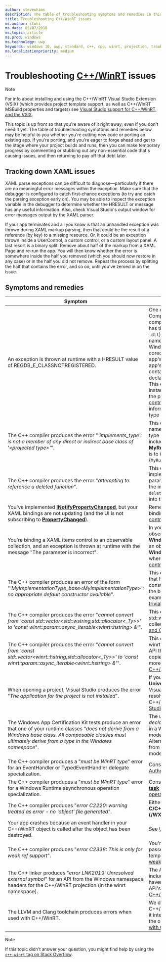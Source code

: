 ```yaml
---
author: stevewhims
description: The table of troubleshooting symptoms and remedies in this topic may be helpful to you whether you're cutting new code or porting an existing app.
title: Troubleshooting C++/WinRT issues
ms.author: stwhi
ms.date: 05/07/2018
ms.topic: article
ms.prod: windows
ms.technology: uwp
keywords: windows 10, uwp, standard, c++, cpp, winrt, projection, troubleshooting, HRESULT, error
ms.localizationpriority: medium
---
```


# Troubleshooting [C++/WinRT](/windows/uwp/cpp-and-winrt-apis/intro-to-using-cpp-with-winrt) issues
> [!NOTE]
> For info about installing and using the C++/WinRT Visual Studio Extension (VSIX) (which provides project template support, as well as C++/WinRT MSBuild properties and targets) see [Visual Studio support for C++/WinRT, and the VSIX](intro-to-using-cpp-with-winrt.md#visual-studio-support-for-cwinrt-and-the-vsix).

This topic is up front so that you're aware of it right away; even if you don't need it yet. The table of troubleshooting symptoms and remedies below may be helpful to you whether you're cutting new code or porting an existing app. If you're porting, and you're eager to forge ahead and get to the stage where your project builds and runs, then you can make temporary progress by commenting or stubbing out any non-essential code that's causing issues, and then returning to pay off that debt later.

## Tracking down XAML issues
XAML parse exceptions can be difficult to diagnose&mdash;particularly if there are no meaningful error messages within the exception. Make sure that the debugger is configured to catch first-chance exceptions (to try and catch the parsing exception early on). You may be able to inspect the exception variable in the debugger to determine whether the HRESULT or message has any useful information. Also, check Visual Studio's output window for error messages output by the XAML parser.

If your app terminates and all you know is that an unhandled exception was thrown during XAML markup parsing, then that could be the result of a reference (by key) to a missing resource. Or, it could be an exception thrown inside a UserControl, a custom control, or a custom layout panel. A last resort is a binary split. Remove about half of the markup from a XAML Page and re-run the app. You will then know whether the error is somewhere inside the half you removed (which you should now restore in any case) or in the half you did not remove. Repeat the process by splitting the half that contains the error, and so on, until you've zeroed in on the issue.

## Symptoms and remedies
| Symptom | Remedy |
|---------|--------|
| An exception is thrown at runtime with a HRESULT value of REGDB_E_CLASSNOTREGISTERED. | One cause of this error is that your Windows Runtime Component can't be loaded. Make sure that the component's Windows Runtime metadata file (`.winmd`) has the same name as the component binary (the `.dll`), which is also the name of the project and the name of the root namespace. Also make sure that the Windows Runtime metadata and the binary have been corectly copied by the build process to the consuming app's `Appx` folder. And confirm that the consuming app's `AppxManifest.xml` (also in the `Appx` folder) contains an **&lt;InProcessServer&gt;** element correctly declaring the activatable class and the binary name. This error can also happen if you make the mistake of instantiating a locally-implemented runtime class via the projected type's default constructor. See [XAML controls; bind to a C++/WinRT property](binding-property.md) for more information about how to correctly use the projected type in that case. |
| The C++ compiler produces the error "*'implements_type': is not a member of any direct or indirect base class of '&lt;projected type&gt;'*". | This can happen when you call **make** with the namespace-unqualified name of your implementation type (**MyRuntimeClass**, for example), and you haven't included that type's header. The compiler interprets **MyRuntimeClass** as the projected type. The solution is to include the header for your implementation type (`MyRuntimeClass.h`, for example). |
| The C++ compiler produces the error "*attempting to reference a deleted function*". | This can happen when you call **make** and the implementation type that you pass as the template parameter has an `= delete` default constructor. Edit the implementation type's header file and change `= delete` to `= default`. You can also add a constructor into the IDL for the runtime class. |
| You've implemented [**INotifyPropertyChanged**](/uwp/api/windows.ui.xaml.data.inotifypropertychanged), but your XAML bindings are not updating (and the UI is not subscribing to [**PropertyChanged**](/uwp/api/windows.ui.xaml.data.inotifypropertychanged.PropertyChanged)). | Remember to set `Mode=OneWay` (or TwoWay) on your binding expression in XAML markup. See [XAML controls; bind to a C++/WinRT property](binding-property.md). |
| You're binding a XAML items control to an observable collection, and an exception is thrown at runtime with the message "The parameter is incorrect". | In your IDL and your implementation, declare any observable collection as the type **Windows.Foundation.Collections.IVector<IInspectable>**. But return an object that implements **Windows.Foundation.Collections.IObservableVector<T>**, where T is your element type. See [XAML items controls; bind to a C++/WinRT collection](binding-collection.md).  |
| The C++ compiler produces an error of the form "*'MyImplementationType_base&lt;MyImplementationType&gt;': no appropriate default constructor available*".|This can happen when you have derived from a type that has a non-trivial constructor. Your derived type's constructor needs to pass along the parameters that the base type's constructor needs. For a worked example, see [Deriving from a type that has a non-trivial constructor](author-apis.md#deriving-from-a-type-that-has-a-non-trivial-constructor).|
| The C++ compiler produces the error "*cannot convert from 'const std::vector&lt;std::wstring,std::allocator&lt;_Ty&gt;&gt;' to 'const winrt::param::async_iterable&lt;winrt::hstring&gt; &'*".|This can happen when you pass a std::vector of std::wstring to a Windows Runtime API that expects a collection. For more info, see [Standard C++ data types and C++/WinRT](std-cpp-data-types.md).|
| The C++ compiler produces the error "*cannot convert from 'const std::vector&lt;winrt::hstring,std::allocator&lt;_Ty&gt;&gt;' to 'const winrt::param::async_iterable&lt;winrt::hstring&gt; &'*".|This can happen when you pass a std::vector of winrt::hstring to an asynchronous Windows Runtime API that expects a collection, and you've neither copied nor moved the vector to the async callee. For more info, see [Standard C++ data types and C++/WinRT](std-cpp-data-types.md).|
| When opening a project, Visual Studio produces the error "*The application for the project is not installed*".|If you haven't already, you need to install **Windows Universal tools for C++ development** from within Visual Studio's **New Project** dialog. If that doesn't resolve the issue, then the project may depend on the C++/WinRT Visual Studio Extension (VSIX) (see [Visual Studio support for C++/WinRT, and the VSIX](intro-to-using-cpp-with-winrt.md#visual-studio-support-for-cwinrt-and-the-vsix)).|
| The Windows App Certification Kit tests produce an error that one of your runtime classes "*does not derive from a Windows base class. All composable classes must ultimately derive from a type in the Windows namespace*".|The ultimate base class of each runtime class *declared in the application* must be a type originating in a Windows.* namespace. You can derive a view model from [**Windows.UI.Xaml.DependencyObject**](/uwp/api/windows.ui.xaml.dependencyobject). Alternatively, declare a bindable base class derived from **DependencyObject**, and derive your view models from that.|
| The C++ compiler produces a "*must be WinRT type*" error for an EventHandler or TypedEventHandler delegate specialization.|Consider using **winrt::delegate&lt;...T&gt;** instead. See [Author events in C++/WinRT](author-events.md).|
| The C++ compiler produces a "*must be WinRT type*" error for a Windows Runtime asynchronous operation specialization.|Consider returning a Parallel Patterns Library (PPL) [**task**](https://msdn.microsoft.com/library/hh750113) instead. See [Concurrency and asynchronous operations](concurrency.md).|
| The C++ compiler produces "*error C2220: warning treated as error - no 'object' file generated*".|Either correct the warning, or set **C/C++** > **General** > **Treat Warnings As Errors** to **No (/WX-)**.|
| Your app crashes because an event handler in your C++/WinRT object is called after the object has been destroyed.|See [Using the *this* object in an event handler](handle-events.md#using-the-this-object-in-an-event-handler).|
| The C++ compiler produces "*error C2338: This is only for weak ref support*".|You're requesting a weak reference for a type that passed the **winrt::no_weak_ref** marker struct as a template argument to its base class. See [Opting out of weak reference support](weak-references.md#opting-out-of-weak-reference-support)|
| The C++ linker produces "*error LNK2019: Unresolved external symbol*" for an API from the Windows namespace headers for the C++/WinRT projection (in the winrt namespace).|The API is forward-declared in a header that you've included, but its definition is in a header that you haven't yet included. Include the header named for the API's namespace, and rebuild. For more info, see [C++/WinRT projection headers](get-started.md#cwinrt-projection-headers).|
| The LLVM and Clang toolchain produces errors when used with C++/WinRT.|We don't support the LLVM and Clang toolchain for C++/WinRT, but if you wanted to emulate how we use it internally, then you could try an experiment such as the one described in [Can I use LLVM/Clang to compile with C++/WinRT?](faq.md#can-i-use-llvmclang-to-compile-with-cwinrt).|

> [!NOTE]
> If this topic didn't answer your question, you might find help by using the [`c++-winrt` tag on Stack Overflow](https://stackoverflow.com/questions/tagged/c%2b%2b-winrt).
